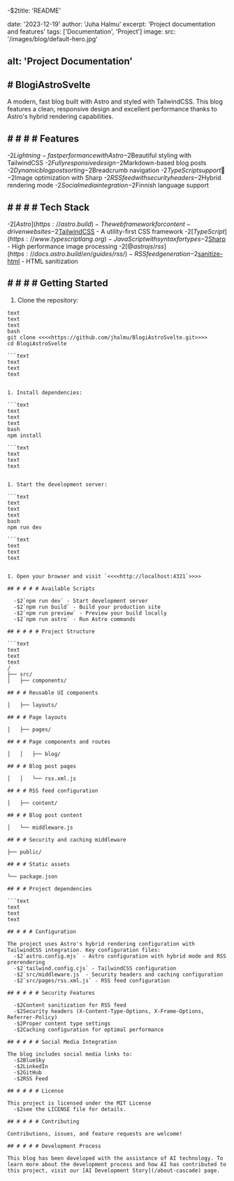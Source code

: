 
#
  -$2title: 'README'

date: '2023-12-19'
author: 'Juha Halmu'
excerpt: 'Project documentation and features'
tags: ['Documentation', 'Project']
image:
  src: '/images/blog/default-hero.jpg'

##   alt: 'Project Documentation'

## # BlogiAstroSvelte

A modern, fast blog built with Astro and styled with TailwindCSS. This blog features a clean, responsive design and excellent performance thanks to Astro's hybrid rendering capabilities.

## # # # # Features

  -$2Lightning-fast performance with Astro
  -$2Beautiful styling with TailwindCSS
  -$2Fully responsive design
  -$2Markdown-based blog posts
  -$2Dynamic blog post sorting
  -$2Breadcrumb navigation
  -$2TypeScript support 💩
  -$2Image optimization with Sharp
  -$2RSS feed with security headers
  -$2Hybrid rendering mode
  -$2Social media integration
  -$2Finnish language support

## # # # # Tech Stack

  -$2[Astro](https://astro.build) - The web framework for content-driven websites
  -$2[TailwindCSS](https://tailwindcss.com) - A utility-first CSS framework
  -$2[TypeScript](https://www.typescriptlang.org) - JavaScript with syntax for types
  -$2[Sharp](https://sharp.pixelplumbing.com) - High performance image processing
  -$2[@astrojs/rss](https://docs.astro.build/en/guides/rss/) - RSS feed generation
  -$2[sanitize-html](https://github.com/apostrophecms/sanitize-html) - HTML sanitization

## # # # # Getting Started


1. Clone the repository:

```text
text
text
text
bash
git clone <<<<https://github.com/jhalmu/BlogiAstroSvelte.git>>>>
cd BlogiAstroSvelte

```text
text
text
text


1. Install dependencies:

```text
text
text
text
bash
npm install

```text
text
text
text


1. Start the development server:

```text
text
text
text
bash
npm run dev

```text
text
text
text


1. Open your browser and visit `<<<<http://localhost:4321`>>>>

## # # # # Available Scripts

  -$2`npm run dev` - Start development server
  -$2`npm run build` - Build your production site
  -$2`npm run preview` - Preview your build locally
  -$2`npm run astro` - Run Astro commands

## # # # # Project Structure

```text
text
text
text
/
├── src/
│   ├── components/

## # # Reusable UI components

│   ├── layouts/

## # # Page layouts

│   ├── pages/

## # # Page components and routes

│   │   ├── blog/

## # # Blog post pages

│   │   └── rss.xml.js

## # # RSS feed configuration

│   ├── content/

## # # Blog post content

│   └── middleware.js

## # # Security and caching middleware

├── public/

## # # Static assets

└── package.json

## # # Project dependencies

```text
text
text
text

## # # # Configuration

The project uses Astro's hybrid rendering configuration with TailwindCSS integration. Key configuration files:
  -$2`astro.config.mjs` - Astro configuration with hybrid mode and RSS prerendering
  -$2`tailwind.config.cjs` - TailwindCSS configuration
  -$2`src/middleware.js` - Security headers and caching configuration
  -$2`src/pages/rss.xml.js` - RSS feed configuration

## # # # # Security Features

  -$2Content sanitization for RSS feed
  -$2Security headers (X-Content-Type-Options, X-Frame-Options, Referrer-Policy)
  -$2Proper content type settings
  -$2Caching configuration for optimal performance

## # # # # Social Media Integration

The blog includes social media links to:
  -$2BlueSky
  -$2LinkedIn
  -$2GitHub
  -$2RSS Feed

## # # # # License

This project is licensed under the MIT License
  -$2see the LICENSE file for details.

## # # # # Contributing

Contributions, issues, and feature requests are welcome!

## # # # # Development Process

This blog has been developed with the assistance of AI technology. To learn more about the development process and how AI has contributed to this project, visit our [AI Development Story](/about-cascade) page.
